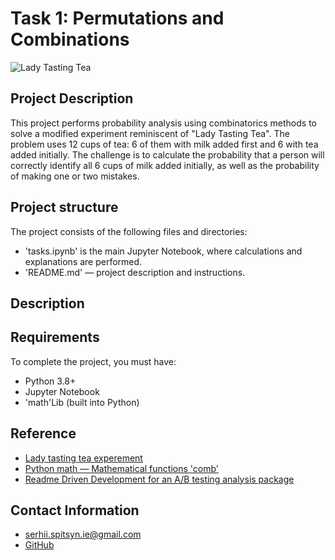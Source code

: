 # Task 1: Permutations and Combinations
![Lady Tasting Tea](https://e10v.me/tea-tasting-rdd/lady-tasting-tea-small.png)

## Project Description 
This project performs probability analysis using combinatorics methods to solve a modified experiment reminiscent of "Lady Tasting Tea". The problem uses 12 cups of tea: 6 of them with milk added first and 6 with tea added initially. The challenge is to calculate the probability that a person will correctly identify all 6 cups of milk added initially, as well as the probability of making one or two mistakes.

## Project structure
The project consists of the following files and directories:
- 'tasks.ipynb' is the main Jupyter Notebook, where calculations and explanations are performed.
- 'README.md' — project description and instructions.

## Description





## Requirements
To complete the project, you must have:
- Python 3.8+
- Jupyter Notebook
- 'math'Lib (built into Python)


## Reference
- [Lady tasting tea experement](https://lisds.github.io/textbook/wild-pandas/fishers_tea.html)
- [Python math — Mathematical functions 'comb'](https://docs.python.org/3/library/math.html#math.comb)
- [Readme Driven Development for an A/B testing analysis package](https://e10v.me/tea-tasting-rdd/)


## Contact Information
- <serhii.spitsyn.ie@gmail.com>
- [GitHub](https://github.com/ShamansIT)

